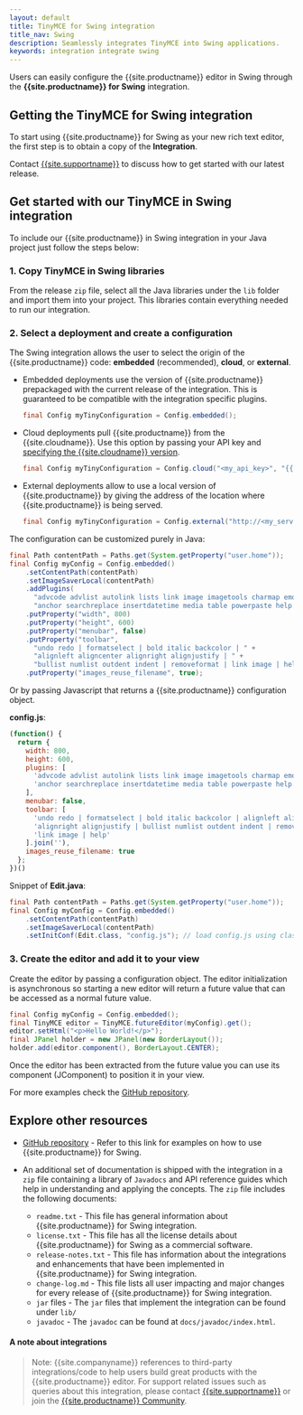 ```yaml
---
layout: default
title: TinyMCE for Swing integration
title_nav: Swing
description: Seamlessly integrates TinyMCE into Swing applications.
keywords: integration integrate swing
---
```


Users can easily configure the {{site.productname}} editor in Swing through the **{{site.productname}} for Swing** integration.

## Getting the TinyMCE for Swing integration

To start using {{site.productname}} for Swing as your new rich text editor, the first step is to obtain a copy of the **Integration**.

Contact [{{site.supportname}}]({{site.supporturl}}) to discuss how to get started with our latest release.

## Get started with our TinyMCE in Swing integration

To include our {{site.productname}} in Swing integration in your Java project just follow the steps below:

### 1. Copy TinyMCE in Swing libraries

From the release `zip` file, select all the Java libraries under the `lib` folder and import them into your project. This libraries contain everything needed to run our integration.

### 2. Select a deployment and create a configuration

The Swing integration allows the user to select the origin of the {{site.productname}} code: **embedded** (recommended), **cloud**, or **external**.

* Embedded deployments use the version of {{site.productname}} prepackaged with the current release of the integration. This is guaranteed to be compatible with the integration specific plugins.

  ```java
  final Config myTinyConfiguration = Config.embedded();
  ```

* Cloud deployments pull {{site.productname}} from the {{site.cloudname}}. Use this option by passing your API key and [specifying the {{site.cloudname}} version]({{site.baseurl}}/cloud-deployment-guide/editor-plugin-version/#specifyingthetinymceeditorversiondeployedfromcloud).

  ```java
  final Config myTinyConfiguration = Config.cloud("<my_api_key>", "{{site.productmajorversion}}-stable");
  ``` 

* External deployments allow to use a local version of {{site.productname}} by giving the address of the location where {{site.productname}} is being served.

  ```java
  final Config myTinyConfiguration = Config.external("http://<my_server>/<path>/tinymce.min.js");
  ```

The configuration can be customized purely in Java:

```java
final Path contentPath = Paths.get(System.getProperty("user.home"));
final Config myConfig = Config.embedded()
    .setContentPath(contentPath)
    .setImageSaverLocal(contentPath)
    .addPlugins(
      "advcode advlist autolink lists link image imagetools charmap emoticons " +
      "anchor searchreplace insertdatetime media table powerpaste help wordcount")
    .putProperty("width", 800)
    .putProperty("height", 600)
    .putProperty("menubar", false)
    .putProperty("toolbar",
      "undo redo | formatselect | bold italic backcolor | " +
      "alignleft aligncenter alignright alignjustify | " +
      "bullist numlist outdent indent | removeformat | link image | help")
    .putProperty("images_reuse_filename", true);
```

Or by passing Javascript that returns a {{site.productname}} configuration object.

**config.js**:
```js
(function() {
  return {
    width: 800,
    height: 600,
    plugins: [
      'advcode advlist autolink lists link image imagetools charmap emoticons',
      'anchor searchreplace insertdatetime media table powerpaste help wordcount'
    ],
    menubar: false,
    toolbar: [
      'undo redo | formatselect | bold italic backcolor | alignleft aligncenter ',
      'alignright alignjustify | bullist numlist outdent indent | removeformat | ',
      'link image | help'
    ].join(''),
    images_reuse_filename: true
  };
})()
```

Snippet of **Edit.java**:
```java
final Path contentPath = Paths.get(System.getProperty("user.home"));
final Config myConfig = Config.embedded()
    .setContentPath(contentPath)
    .setImageSaverLocal(contentPath)
    .setInitConf(Edit.class, "config.js"); // load config.js using class loader

```

### 3. Create the editor and add it to your view

Create the editor by passing a configuration object. The editor initialization is asynchronous so starting a new editor will return a future value that can be accessed as a normal future value.

```java
final Config myConfig = Config.embedded();
final TinyMCE editor = TinyMCE.futureEditor(myConfig).get();
editor.setHtml("<p>Hello World!</p>");
final JPanel holder = new JPanel(new BorderLayout());
holder.add(editor.component(), BorderLayout.CENTER);
```

Once the editor has been extracted from the future value you can use its component (JComponent) to position it in your view.

For more examples check the [GitHub repository](https://github.com/tinymce/tinymce-swing-codesamples).

## Explore other resources

* [GitHub repository](https://github.com/tinymce/tinymce-swing-codesamples) - Refer to this link for examples on how to use {{site.productname}} for Swing.

* An additional set of documentation is shipped with the integration in a `zip` file containing a library of `Javadocs` and API reference guides which help in understanding and applying the concepts. The `zip` file includes the following documents:

  * `readme.txt` - This file has general information about {{site.productname}} for Swing integration.
  * `license.txt` - This file has all the license details about {{site.productname}} for Swing as a commercial software.
  * `release-notes.txt` - This file has information about the integrations and enhancements that have been implemented in {{site.productname}} for Swing integration.
  * `change-log.md` - This file lists all user impacting and major changes for every release of {{site.productname}} for Swing integration.
  * `jar` files - The `jar` files that implement the integration can be found under `lib/`
  * `javadoc` - The `javadoc` can be found at `docs/javadoc/index.html`.

#### A note about integrations

> Note: {{site.companyname}} references to third-party integrations/code to help users build great products with the {{site.productname}} editor. For support related issues such as queries about this integration, please contact [{{site.supportname}}]({{site.supporturl}}) or join the [{{site.productname}} Community](https://community.tiny.cloud/).
